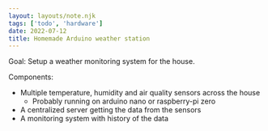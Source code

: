 ```yaml
---
layout: layouts/note.njk
tags: ['todo', 'hardware']
date: 2022-07-12
title: Homemade Arduino weather station
---
```


Goal: Setup a weather monitoring system for the house.

Components:

- Multiple temperature, humidity and air quality sensors across the house
    - Probably running on arduino nano or raspberry-pi zero
- A centralized server getting the data from the sensors
- A monitoring system with history of the data
